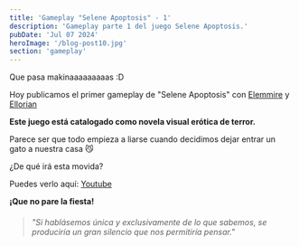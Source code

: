 ```yaml
---
title: 'Gameplay "Selene Apoptosis" - 1'
description: 'Gameplay parte 1 del juego Selene Apoptosis.'
pubDate: 'Jul 07 2024'
heroImage: '/blog-post10.jpg'
section: 'gameplay'
---
```


Que pasa makinaaaaaaaaas :D

Hoy publicamos el primer gameplay de "Selene Apoptosis" con <a href="https://www.instagram.com/elemmire1988?utm_source=qr&igsh=MWgwcm84ZmxwaDVmYQ%3D%3D" target="_blank">Elemmire</a> y <a href="https://www.youtube.com/@ellorian_audiolibros" target="_blank">Ellorian</a> 

**Este juego está catalogado como novela visual erótica de terror.**

Parece ser que todo empieza a liarse cuando decidimos dejar entrar un gato a nuestra casa &#128572;

¿De qué irá esta movida?

Puedes verlo aquí:
<a href="https://www.youtube.com/watch?v=ZUxCTWJA-LY" target="_blank">Youtube</a>


**¡Que no pare la fiesta!**

> ###### "Si hablásemos única y exclusivamente de lo que sabemos, se produciría un gran silencio que nos permitiría pensar."

